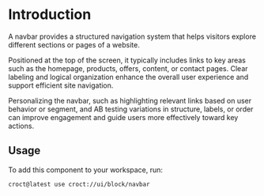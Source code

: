 # Introduction

A navbar provides a structured navigation system that helps visitors explore different sections or pages of a website.

Positioned at the top of the screen, it typically includes links to key areas such as the homepage, products, offers,
content, or contact pages. Clear labeling and logical organization enhance the overall user experience and support
efficient site navigation.

Personalizing the navbar, such as highlighting relevant links based on user behavior or segment, and AB testing
variations in structure, labels, or order can improve engagement and guide users more effectively toward key actions.

## Usage

To add this component to your workspace, run:

```js-pm
croct@latest use croct://ui/block/navbar
```
